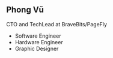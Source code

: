 ## Phong Vũ

CTO and TechLead at BraveBits/PageFly

- Software Engineer
- Hardware Engineer
- Graphic Designer

<!---
iphong/iphong is a ✨ special ✨ repository because its `README.md` (this file) appears on your GitHub profile.
You can click the Preview link to take a look at your changes.
--->
